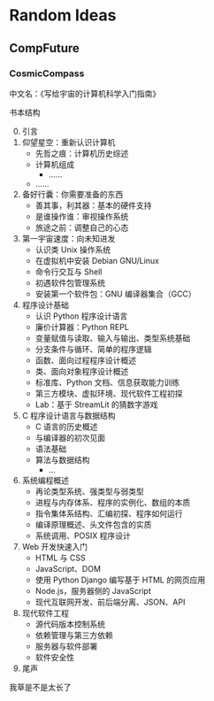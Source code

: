 # Random Ideas

## CompFuture

### CosmicCompass

中文名：《写给宇宙的计算机科学入门指南》

书本结构

0. 引言
1. 仰望星空：重新认识计算机
   - 先哲之痕：计算机历史综述
   - 计算机组成
     - ……
   - ……
2. 备好行囊：你需要准备的东西
   - 善其事，利其器：基本的硬件支持
   - 是谁操作谁：审视操作系统
   - 旅途之前：调整自己的心态
3. 第一宇宙速度：向未知进发
   - 认识类 Unix 操作系统
   - 在虚拟机中安装 Debian GNU/Linux
   - 命令行交互与 Shell
   - 初遇软件包管理系统
   - 安装第一个软件包：GNU 编译器集合（GCC）
4. 程序设计基础
   - 认识 Python 程序设计语言
   - 廉价计算器：Python REPL
   - 变量赋值与读取、输入与输出、类型系统基础
   - 分支条件与循环、简单的程序逻辑
   - 函数、面向过程程序设计概述
   - 类、面向对象程序设计概述
   - 标准库、Python 文档、信息获取能力训练
   - 第三方模块、虚拟环境、现代软件工程初探
   - Lab：基于 StreamLit 的猜数字游戏
5. C 程序设计语言与数据结构
   - C 语言的历史概述
   - 与编译器的初次见面
   - 语法基础
   - 算法与数据结构
     - ...
6. 系统编程概述
   - 再论类型系统、强类型与弱类型
   - 进程与内存体系、程序的实例化、数组的本质
   - 指令集体系结构、汇编初探、程序如何运行
   - 编译原理概述、头文件包含的实质
   - 系统调用、POSIX 程序设计
7. Web 开发快速入门
   - HTML 与 CSS
   - JavaScript、DOM
   - 使用 Python Django 编写基于 HTML 的网页应用
   - Node.js，服务器侧的 JavaScript
   - 现代互联网开发、前后端分离、JSON、API
8. 现代软件工程
   - 源代码版本控制系统
   - 依赖管理与第三方依赖
   - 服务器与软件部署
   - 软件安全性
9. 尾声

我草是不是太长了

